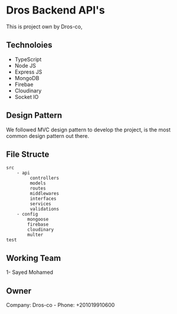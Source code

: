 # Dros Backend API's

This is project own by Dros-co,

## Technoloies

- TypeScript
- Node JS
- Express JS
- MongoDB
- Firebae
- Cloudinary
- Socket IO

## Design Pattern

We followed MVC design pattern to develop the project, is the most common design pattern out there.

## File Structe

    src
        - api
             controllers
             models
             routes
             middlewares
             interfaces
             services
             validations
        - config
            mongoose
            firebase
            cloudinary
            multer
    test

## Working Team

1- Sayed Mohamed

## Owner

Company: Dros-co - Phone: +201019910600
